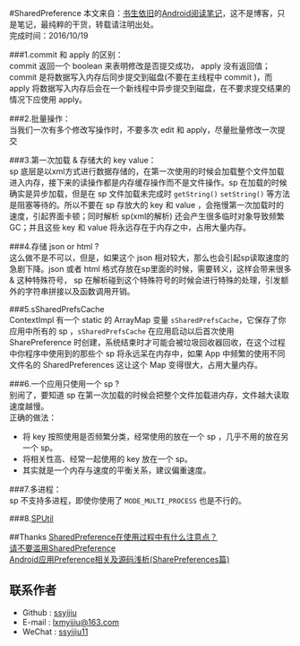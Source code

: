 #SharedPreference
本文来自：[书生依旧](https://github.com/ssyijiu)的[Android阅读笔记](https://github.com/ssyijiu/Android-ReadingNotes)，这不是博客，只是笔记，最纯粹的干货，转载请注明出处。     
完成时间：2016/10/19    

###1.commit 和 apply 的区别：  
commit 返回一个 boolean 来表明修改是否提交成功， apply 没有返回值；commit 是将数据写入内存后同步提交到磁盘(不要在主线程中 commit )，而 apply 将数据写入内存后会在一个新线程中异步提交到磁盘，在不要求提交结果的情况下应使用 apply。   

###2.批量操作：  
当我们一次有多个修改写操作时，不要多次 edit 和 apply，尽量批量修改一次提交

###3.第一次加载 & 存储大的 key value：  
sp 底层是以xml方式进行数据存储的，在第一次使用的时候会加载整个文件加载进入内存，接下来的读操作都是内存缓存操作而不是文件操作。sp 在加载的时候确实是异步加载，但是在 sp 文件加载未完成时 `getString()` `setString()` 等方法是阻塞等待的。所以不要在 sp 存放大的 key  和 value ，会拖慢第一次加载时的速度，引起界面卡顿；同时解析 sp(xml的解析) 还会产生很多临时对象导致频繁GC；并且这些 key 和 value 将永远存在于内存之中，占用大量内存。

###4.存储 json or html ?  
这么做不是不可以，但是，如果这个 json 相对较大，那么也会引起sp读取速度的急剧下降。json 或者 html 格式存放在sp里面的时候，需要转义，这样会带来很多 & 这种特殊符号， sp 在解析碰到这个特殊符号的时候会进行特殊的处理，引发额外的字符串拼接以及函数调用开销。

###5.sSharedPrefsCache  
ContextImpl 有一个 static 的 ArrayMap 变量 `sSharedPrefsCache`，它保存了你应用中所有的 sp ，`sSharedPrefsCache` 在应用启动以后首次使用 SharePreference 时创建，系统结束时才可能会被垃圾回收器回收，在这个过程中你程序中使用到的那些个 sp 将永远呆在内存中，如果 App 中频繁的使用不同文件名的 SharedPreferences 这让这个 Map 变得很大，占用大量内存。

###6.一个应用只使用一个 sp ?  
别闹了，要知道 sp 在第一次加载的时候会把整个文件加载进内存，文件越大读取速度越慢。  
正确的做法：  
- 将 key 按照使用是否频繁分类，经常使用的放在一个 sp ，几乎不用的放在另一个 sp。
- 将相关性高、经常一起使用的 key 放在一个 sp。
- 其实就是一个内存与速度的平衡关系，建议偏重速度。

###7.多进程：  
sp 不支持多进程，即使你使用了 `MODE_MULTI_PROCESS` 也是不行的。   

###8.[SPUtil](https://github.com/ssyijiu/android-helper/blob/master/utils/SPUtil.java)

##Thanks
[SharedPreference在使用过程中有什么注意点？](https://github.com/ZhaoKaiQiang/AndroidDifficultAnalysis/blob/master/09.SharedPreference%E5%9C%A8%E4%BD%BF%E7%94%A8%E8%BF%87%E7%A8%8B%E4%B8%AD%E6%9C%89%E4%BB%80%E4%B9%88%E6%B3%A8%E6%84%8F%E7%82%B9%EF%BC%9F.md)    
[请不要滥用SharedPreference](http://weishu.me/2016/10/13/sharedpreference-advices/)  
[Android应用Preference相关及源码浅析(SharePreferences篇)](http://blog.csdn.net/yanbober/article/details/47866369)

## 联系作者
- Github : [ssyijiu](https://github.com/ssyijiu)
- E-mail : lxmyijiu@163.com
- WeChat : [ssyijiu11](http://obe5pxv6t.bkt.clouddn.com/weixin.jpg)